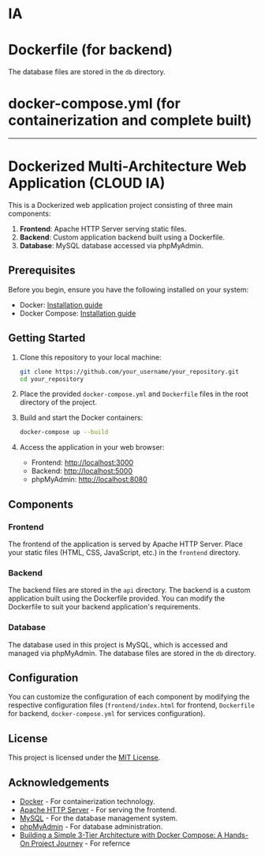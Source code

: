 # IA 
# Dockerfile (for backend)

The database files are stored in the `db` directory.

# docker-compose.yml (for containerization and complete built)



***

# Dockerized Multi-Architecture Web Application (CLOUD IA)

This is a Dockerized web application project consisting of three main components:

1. **Frontend**: Apache HTTP Server serving static files.
2. **Backend**: Custom application backend built using a Dockerfile.
3. **Database**: MySQL database accessed via phpMyAdmin.

## Prerequisites

Before you begin, ensure you have the following installed on your system:

- Docker: [Installation guide](https://docs.docker.com/get-docker/)
- Docker Compose: [Installation guide](https://docs.docker.com/compose/install/)

## Getting Started

1. Clone this repository to your local machine:

    ```bash
    git clone https://github.com/your_username/your_repository.git
    cd your_repository
    ```

2. Place the provided `docker-compose.yml` and `Dockerfile` files in the root directory of the project.

3. Build and start the Docker containers:

    ```bash
    docker-compose up --build
    ```

4. Access the application in your web browser:

    - Frontend: [http://localhost:3000](http://localhost:3000)
    - Backend: [http://localhost:5000](http://localhost:5000)
    - phpMyAdmin: [http://localhost:8080](http://localhost:8080)

## Components

### Frontend

The frontend of the application is served by Apache HTTP Server. Place your static files (HTML, CSS, JavaScript, etc.) in the `frontend` directory.

### Backend

The backend files are stored in the `api` directory. The backend is a custom application built using the Dockerfile provided. You can modify the Dockerfile to suit your backend application's requirements.

### Database

The database used in this project is MySQL, which is accessed and managed via phpMyAdmin. The database files are stored in the `db` directory.

## Configuration

You can customize the configuration of each component by modifying the respective configuration files (`frontend/index.html` for frontend, `Dockerfile` for backend, `docker-compose.yml` for services configuration).

## License

This project is licensed under the [MIT License](LICENSE).

## Acknowledgements

- [Docker](https://www.docker.com/) - For containerization technology.
- [Apache HTTP Server](https://httpd.apache.org/) - For serving the frontend.
- [MySQL](https://www.mysql.com/) - For the database management system.
- [phpMyAdmin](https://www.phpmyadmin.net/) - For database administration.
- [Building a Simple 3-Tier Architecture with Docker Compose: A Hands-On Project Journey](https://medium.com/@kesaralive/getting-started-with-docker-compose-hands-on-project-experience-e562ab07e24c) - For refernce
  

